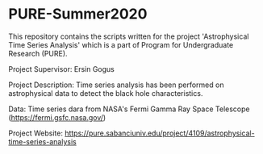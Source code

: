 # PURE-Summer2020

This repository contains the scripts written for the project 'Astrophysical Time Series Analysis' which is a part of Program for Undergraduate Research (PURE). 

Project Supervisor: Ersin Gogus

Project Description: Time series analysis has been performed on astrophysical data to detect the black hole characteristics.

Data: Time series dara from NASA's Fermi Gamma Ray Space Telescope (https://fermi.gsfc.nasa.gov/)

Project Website: https://pure.sabanciuniv.edu/project/4109/astrophysical-time-series-analysis
